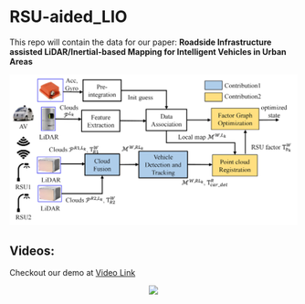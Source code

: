# RSU-aided_LIO

This repo will contain the data for our paper: **Roadside Infrastructure assisted LiDAR/Inertial-based Mapping for Intelligent Vehicles in Urban Areas**

<p align="center">
  <img width="712pix" src="img/system_overview.jpg">
</p>

## Videos:
Checkout our demo at [Video Link](https://youtu.be/9auTqimrJJU)
<p align='center'>
<a href="https://youtu.be/9auTqimrJJU">
<img width="65%" src="/img/demo_rsu_aided.gif"/>
</a>
</p>
